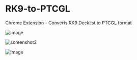 # RK9-to-PTCGL
Chrome Extension - Converts RK9 Decklist to PTCGL format

![image](https://github.com/JulienGitHub/RK9-to-PTCGL/assets/8526787/d5fc1d30-2d0f-4507-8dc8-2f411bd837a9)

![screenshot2](https://github.com/JulienGitHub/RK9-to-PTCGL/assets/8526787/68ed8403-3ffa-49b3-8a31-0381b5dadf27)

![image](https://github.com/JulienGitHub/RK9-to-PTCGL/assets/8526787/9406273c-6e51-42e1-90c0-6e2abe5694e6)

